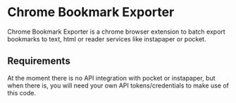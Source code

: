 Chrome Bookmark Exporter
================

Chrome Bookmark Exporter is a chrome browser extension to batch export bookmarks to text, html or 
reader services like instapaper or pocket.

## Requirements
At the moment there is no API integration with pocket or instapaper, but when there is, you will need your 
own API tokens/credentials to make use of this code.
